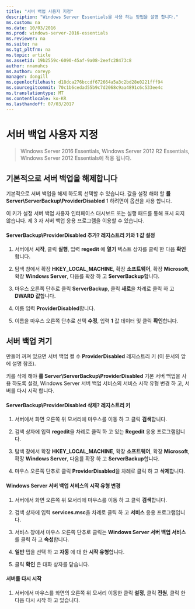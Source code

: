 ```yaml
---
title: "서버 백업 사용자 지정"
description: "Windows Server Essentials을 사용 하는 방법을 설명 합니다."
ms.custom: na
ms.date: 10/03/2016
ms.prod: windows-server-2016-essentials
ms.reviewer: na
ms.suite: na
ms.tgt_pltfrm: na
ms.topic: article
ms.assetid: 19b2559c-6090-45af-9a08-2eefc28473c8
author: nnamuhcs
ms.author: coreyp
manager: dongill
ms.openlocfilehash: d18dca276bccdf672664a5a3c2bd28e0221fff94
ms.sourcegitcommit: 70c1b6cedad55b9c7d2068c9aa4891c6c533ee4c
ms.translationtype: MT
ms.contentlocale: ko-KR
ms.lasthandoff: 07/03/2017
---
```

# <a name="customize-server-backup"></a>서버 백업 사용자 지정

>Windows Server 2016 Essentials, Windows Server 2012 R2 Essentials, Windows Server 2012 Essentials에 적용 됩니다.

## <a name="turn-off-server-backup-by-default"></a>기본적으로 서버 백업을 해제합니다  
 기본적으로 서버 백업을 해제 하도록 선택할 수 있습니다. 값을 설정 해야 할 **를 Server\ServerBackup\ProviderDisabled** 1 하려면이 옵션을 사용 합니다.  
  
 이 키가 설정 서버 백업 사용자 인터페이스 대시보드 또는 실행 패드를 통해 표시 되지 않습니다. 제 3 자 서버 백업 응용 프로그램을 이용할 수 있습니다.  
  
#### <a name="to-add-serverbackupproviderdisabled-registry-key-and-set-the-value-to-1"></a>ServerBackup\ProviderDisabled 추가? 레지스트리 키와 1 값 설정  
  
1.  서버에서 **시작**, 클릭 **실행**, 입력 **regedit** 에 **열기** 텍스트 상자를 클릭 한 다음 **확인**합니다.  
  
2.  탐색 창에서 확장 **HKEY_LOCAL_MACHINE**, 확장 **소프트웨어**, 확장 **Microsoft**, 확장 **Windows Server**, 다음를 확장 하 고 **ServerBackup**합니다.  
  
3.  마우스 오른쪽 단추로 클릭 **ServerBackup**, 클릭 **새로**을 차례로 클릭 하 고 **DWARD 값**합니다.  
  
4.  이름 입력 **ProviderDisabled**합니다.  
  
5.  이름을 마우스 오른쪽 단추로 선택 **수정**, 입력 **1** 값 데이터 및 클릭 **확인**합니다.  
  
## <a name="turn-on-server-backup"></a>서버 백업 켜기  
 만들어 꺼져 있으면 서버 백업 켤 수 **ProviderDisabled** 레지스트리 키 (이 문서의 앞에 설명 참조).  
  
 키를 삭제 해야 **를 Server\ServerBackup\ProviderDisabled** 기본 서버 백업을 사용 하도록 설정, Windows Server 서버 백업 서비스의 서비스 시작 유형 변경 하 고, 서버를 다시 시작 합니다.  
  
#### <a name="to-delete-serverbackupproviderdisabled-registry-key"></a>ServerBackup\ProviderDisabled 삭제? 레지스트리 키  
  
1.  서버에서 화면 오른쪽 위 모서리에 마우스를 이동 하 고 클릭 **검색**합니다.  
  
2.  검색 상자에 입력 **regedit**을 차례로 클릭 하 고 있는 **Regedit** 응용 프로그램입니다.  
  
3.  탐색 창에서 확장 **HKEY_LOCAL_MACHINE**, 확장 **소프트웨어**, 확장 **Microsoft**, 확장 **Windows Server**, 다음를 확장 하 고 **ServerBackup**합니다.  
  
4.  마우스 오른쪽 단추로 클릭 **ProviderDisabled**을 차례로 클릭 하 고 **삭제**합니다.  
  
#### <a name="change-the-start-type-of-windows-server-server-backup-service"></a>Windows Server 서버 백업 서비스의 시작 유형 변경  
  
1.  서버에서 화면 오른쪽 위 모서리에 마우스를 이동 하 고 클릭 **검색**합니다.  
  
2.  검색 상자에 입력 **services.msc**을 차례로 클릭 하 고 **서비스** 응용 프로그램입니다.  
  
3.  서비스 창에서 마우스 오른쪽 단추로 클릭는 **Windows Server 서버 백업 서비스**를 클릭 하 고 **속성**합니다.  
  
4.  **일반** 탭을 선택 하 고 **자동** 에 대 한 **시작 유형**합니다.  
  
5.  클릭 **확인** 은 대화 상자를 닫습니다.  
  
#### <a name="restart-the-server"></a>서버를 다시 시작  
  
1.  서버에서 마우스를 화면의 오른쪽 위 모서리 이동한 클릭 **설정**, 클릭 **전원**, 클릭 한 다음 다시 시작 하 고 있습니다.